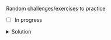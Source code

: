 Random challenges/exercises to practice
- [ ] In progress
<details>
<summary>Solution</summary>

```C#
	public void test()
	{

	}
```
</details>